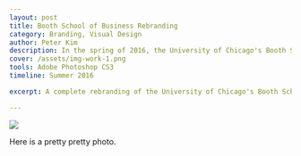 ```yaml
---
layout: post
title: Booth School of Business Rebranding
category: Branding, Visual Design
author: Peter Kim
description: In the spring of 2016, the University of Chicago's Booth School of Business launched a rebranding initiative in an effort to update the school's image and improve diversity awareness. As the point person for this initiative, I oversaw the redesign of all brand elements to develop a creative direction that was both professional and cohesive.
cover: /assets/img-work-1.png
tools: Adobe Photoshop CS3 
timeline: Summer 2016

excerpt: A complete rebranding of the University of Chicago's Booth School of Business' branding and marketing guidelines.

---
```


<img class="work__img" src="{{site.baseurl}}/assets/img-work-1.png">

Here is a pretty pretty photo. 
